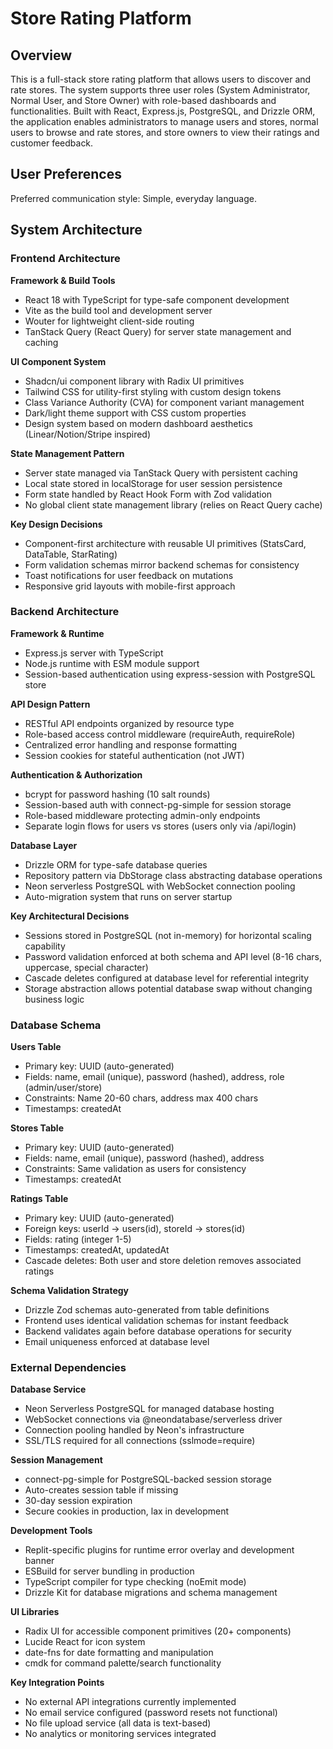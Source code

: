 # Store Rating Platform

## Overview

This is a full-stack store rating platform that allows users to discover and rate stores. The system supports three user roles (System Administrator, Normal User, and Store Owner) with role-based dashboards and functionalities. Built with React, Express.js, PostgreSQL, and Drizzle ORM, the application enables administrators to manage users and stores, normal users to browse and rate stores, and store owners to view their ratings and customer feedback.

## User Preferences

Preferred communication style: Simple, everyday language.

## System Architecture

### Frontend Architecture

**Framework & Build Tools**
- React 18 with TypeScript for type-safe component development
- Vite as the build tool and development server
- Wouter for lightweight client-side routing
- TanStack Query (React Query) for server state management and caching

**UI Component System**
- Shadcn/ui component library with Radix UI primitives
- Tailwind CSS for utility-first styling with custom design tokens
- Class Variance Authority (CVA) for component variant management
- Dark/light theme support with CSS custom properties
- Design system based on modern dashboard aesthetics (Linear/Notion/Stripe inspired)

**State Management Pattern**
- Server state managed via TanStack Query with persistent caching
- Local state stored in localStorage for user session persistence
- Form state handled by React Hook Form with Zod validation
- No global client state management library (relies on React Query cache)

**Key Design Decisions**
- Component-first architecture with reusable UI primitives (StatsCard, DataTable, StarRating)
- Form validation schemas mirror backend schemas for consistency
- Toast notifications for user feedback on mutations
- Responsive grid layouts with mobile-first approach

### Backend Architecture

**Framework & Runtime**
- Express.js server with TypeScript
- Node.js runtime with ESM module support
- Session-based authentication using express-session with PostgreSQL store

**API Design Pattern**
- RESTful API endpoints organized by resource type
- Role-based access control middleware (requireAuth, requireRole)
- Centralized error handling and response formatting
- Session cookies for stateful authentication (not JWT)

**Authentication & Authorization**
- bcrypt for password hashing (10 salt rounds)
- Session-based auth with connect-pg-simple for session storage
- Role-based middleware protecting admin-only endpoints
- Separate login flows for users vs stores (users only via /api/login)

**Database Layer**
- Drizzle ORM for type-safe database queries
- Repository pattern via DbStorage class abstracting database operations
- Neon serverless PostgreSQL with WebSocket connection pooling
- Auto-migration system that runs on server startup

**Key Architectural Decisions**
- Sessions stored in PostgreSQL (not in-memory) for horizontal scaling capability
- Password validation enforced at both schema and API level (8-16 chars, uppercase, special character)
- Cascade deletes configured at database level for referential integrity
- Storage abstraction allows potential database swap without changing business logic

### Database Schema

**Users Table**
- Primary key: UUID (auto-generated)
- Fields: name, email (unique), password (hashed), address, role (admin/user/store)
- Constraints: Name 20-60 chars, address max 400 chars
- Timestamps: createdAt

**Stores Table**
- Primary key: UUID (auto-generated)
- Fields: name, email (unique), password (hashed), address
- Constraints: Same validation as users for consistency
- Timestamps: createdAt

**Ratings Table**
- Primary key: UUID (auto-generated)
- Foreign keys: userId → users(id), storeId → stores(id)
- Fields: rating (integer 1-5)
- Timestamps: createdAt, updatedAt
- Cascade deletes: Both user and store deletion removes associated ratings

**Schema Validation Strategy**
- Drizzle Zod schemas auto-generated from table definitions
- Frontend uses identical validation schemas for instant feedback
- Backend validates again before database operations for security
- Email uniqueness enforced at database level

### External Dependencies

**Database Service**
- Neon Serverless PostgreSQL for managed database hosting
- WebSocket connections via @neondatabase/serverless driver
- Connection pooling handled by Neon's infrastructure
- SSL/TLS required for all connections (sslmode=require)

**Session Management**
- connect-pg-simple for PostgreSQL-backed session storage
- Auto-creates session table if missing
- 30-day session expiration
- Secure cookies in production, lax in development

**Development Tools**
- Replit-specific plugins for runtime error overlay and development banner
- ESBuild for server bundling in production
- TypeScript compiler for type checking (noEmit mode)
- Drizzle Kit for database migrations and schema management

**UI Libraries**
- Radix UI for accessible component primitives (20+ components)
- Lucide React for icon system
- date-fns for date formatting and manipulation
- cmdk for command palette/search functionality

**Key Integration Points**
- No external API integrations currently implemented
- No email service configured (password resets not functional)
- No file upload service (all data is text-based)
- No analytics or monitoring services integrated